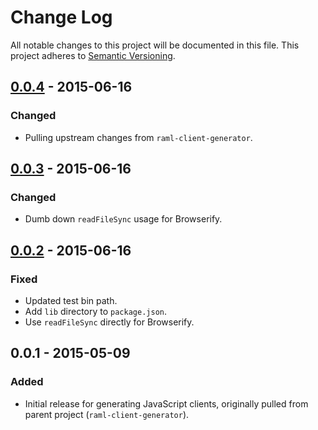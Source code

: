 # Change Log

All notable changes to this project will be documented in this file. This project adheres to [Semantic Versioning](http://semver.org/).

## [0.0.4](https://github.com/mulesoft-labs/raml-javascript-generator/compare/v0.0.3...v0.0.4) - 2015-06-16

### Changed

- Pulling upstream changes from `raml-client-generator`.

## [0.0.3](https://github.com/mulesoft-labs/raml-javascript-generator/compare/v0.0.2...v0.0.3) - 2015-06-16

### Changed

- Dumb down `readFileSync` usage for Browserify.

## [0.0.2](https://github.com/mulesoft-labs/raml-javascript-generator/compare/v0.0.1...v0.0.2) - 2015-06-16

### Fixed

- Updated test bin path.
- Add `lib` directory to `package.json`.
- Use `readFileSync` directly for Browserify.

## 0.0.1 - 2015-05-09

### Added

- Initial release for generating JavaScript clients, originally pulled from parent project (`raml-client-generator`).
